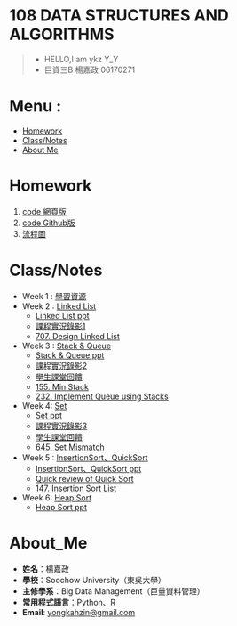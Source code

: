 # 108 DATA STRUCTURES AND ALGORITHMS
>* HELLO,I am ykz Y_Y
>* 巨資三B 楊嘉政 06170271

# Menu :
* [Homework](#Homework)
* [Class/Notes](#ClassNotes)
* [About Me](#About_Me)
 
# Homework
1. [code 網頁版](https://nbviewer.jupyter.org/github/okpersist/108_1_DSA/blob/master/week4/quicksort_04113020.ipynb)
2. [code Github版](https://github.com/okpersist/108_1_DSA/blob/master/week4/quicksort_04113020.ipynb)
3. [流程圖](https://github.com/okpersist/108_1_DSA/blob/master/week4/quicksort.svg)

# Class/Notes
* Week 1 : [學習資源](https://github.com/ykz0608/DSA/tree/master/week%201)
* Week 2 : [Linked List](https://github.com/ykz0608/DSA/tree/master/week%202)
  * [Linked List ppt](https://docs.google.com/presentation/d/e/2PACX-1vTB218-EdUZ5jpNz6Uv4TOZQc37Y281v128_aRcWC6EhkTQs5bS8fh7yysmcuzb9R2QPN6_PDshFWL_/pub?start=false&loop=false&delayms=3000&slide=id.p)
  * [課程實況錄影1](https://www.youtube.com/watch?v=us0M3nytzoQ&feature=youtu.be)
  * [707. Design Linked List]()
* Week 3 : [Stack & Queue](https://github.com/ykz0608/DSA/tree/master/week%203)
  * [Stack & Queue ppt](https://docs.google.com/presentation/d/e/2PACX-1vQ1hb79im0vqpApCttGnXAFRT8SqH9HQP0b_oyVRCV8SVyiHLkHJjidYGAfxkvq468QMumFIDdTeiB-/pub?start=false&loop=false&delayms=3000&slide=id.p)
  * [課程實況錄影2](https://www.youtube.com/watch?v=YBFq7kiIWtk&feature=youtu.be)
  * [學生課堂回饋](https://www.youtube.com/watch?v=S7FcJ_AL6JY&feature=youtu.be)
  * [155. Min Stack]()
  * [232. Implement Queue using Stacks]()
* Week 4: [Set](https://github.com/ykz0608/DSA/tree/master/week%204)
  * [Set ppt](https://docs.google.com/presentation/d/e/2PACX-1vT6BvB7aI9oLgyum8tdIgGVr8kabqtwo8KZV3ayzKKQqGkpAnvrjT3JabWu-Hms9kUaDILyCU8-Qqhl/pub?start=false&loop=false&delayms=3000&slide=id.p)
  * [課程實況錄影3](https://www.youtube.com/watch?v=oBXZmAwNFzY&feature=youtu.be)
  * [學生課堂回饋](https://www.youtube.com/watch?v=rOrNUuafmX8&feature=youtu.be)
  * [645. Set Mismatch]()
* Week 5 : [InsertionSort、QuickSort](https://github.com/ykz0608/DSA/tree/master/week%205)
  * [InsertionSort、QuickSort ppt](https://docs.google.com/presentation/d/e/2PACX-1vSqz8sTxT4xyjgiz-htLvZd7FZ_5ZzgKf60pFEoNLU5S77JxrsGJ2vd15CdxlfLtT3g2aizHP-Ebk9b/pub?start=false&loop=false&delayms=3000&slide=id.p)
  * [Quick review of Quick Sort](https://github.com/Alex-CHUN-YU/SortingAlogorithm/wiki/QuickSort)
  * [147. Insertion Sort List]()
* Week 6:  [Heap Sort](https://github.com/ykz0608/DSA/tree/master/week%206)
  * [Heap Sort ppt](https://docs.google.com/presentation/d/e/2PACX-1vRAGwnUvg6BcXoML5u9f4gO6YKcz0vXf7bDnPho_S7mG5D0SBR78djt91RKUPMxqNfkVIcu3l5WCXPh/pub?start=false&loop=false&delayms=3000&slide=id.p)
 
# About_Me
- **姓名**：楊嘉政
- **學校**：Soochow University（東吳大學）
- **主修學系**：Big Data Management（巨量資料管理）
- **常用程式語言**：Python、R
- **Email**: yongkahzin@gmail.com
